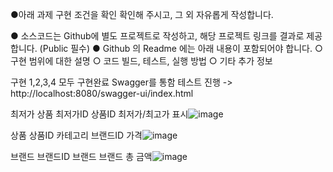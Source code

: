 ●아래 과제 구현 조건을 확인 확인해 주시고, 그 외 자유롭게 작성합니다.

● 소스코드는 Github에 별도 프로젝트로 작성하고, 해당 프로젝트 링크를 결과로 제공 합니다. (Public 필수)
● Github 의 Readme 에는 아래 내용이 포함되어야 합니다.
○ 구현 범위에 대한 설명
○ 코드 빌드, 테스트, 실행 방법
○ 기타 추가 정보

구현 1,2,3,4 모두 구현완료
Swagger를 통함 테스트 진행
-> http://localhost:8080/swagger-ui/index.html

최저가 상품
최저가ID
상품ID
최저가/최고가 표시![image](https://github.com/user-attachments/assets/47238af7-6089-40a0-81a6-e1e8ca39e8df)


상품
상품ID
카테고리
브랜드ID
가격![image](https://github.com/user-attachments/assets/7162d4f3-11d5-4385-95fb-d72ac522118a)

브랜드
브랜드ID
브랜드
브랜드 총 금액![image](https://github.com/user-attachments/assets/451176a8-815f-40b0-ac63-49b9f748a775)

